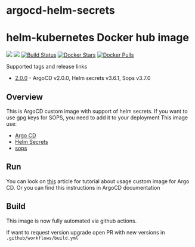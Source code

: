 # argocd-helm-secrets
# helm-kubernetes Docker hub image

[![](https://images.microbadger.com/badges/image/dteamdev/argocd-helm-secrets.svg)](https://microbadger.com/images/dteamdev/argocd-helm-secrets "Get your own image badge on microbadger.com")
[![](https://images.microbadger.com/badges/version/dteamdev/argocd-helm-secrets.svg)](https://microbadger.com/images/dteamdev/argocd-helm-secrets "Get your own version badge on microbadger.com")
[![Build Status](https://img.shields.io/github/workflow/status/dteamdev/argocd-helm-secrets/ci?style=flat)](https://github.com/dteamdev/argocd-helm-secrets/actions/workflows/build.yml)
[![Docker Stars](https://img.shields.io/docker/stars/dteamdev/argocd-helm-secrets.svg?style=flat)](https://hub.docker.com/r/dteamdev/argocd-helm-secrets/)
[![Docker Pulls](https://img.shields.io/docker/pulls/dteamdev/argocd-helm-secrets.svg)]()

Supported tags and release links

* [2.0.0](https://github.com/dteamdev/argocd-helm-secrets/releases/tag/2.0.0) - ArgoCD v2.0.0, Helm secrets v3.6.1, Sops v3.7.0

## Overview

This is ArgoCD custom image with support of helm secrets. If you want to use gpg keys for SOPS, you need to add it to your deployment
This image use:
* [Argo CD](https://github.com/argoproj/argo-cd)
* [Helm Secrets](https://github.com/jkroepke/helm-secrets)
* [sops](https://github.com/mozilla/sops)

## Run

You can look on [this](https://hackernoon.com/how-to-handle-kubernetes-secrets-with-argocd-and-sops-r92d3wt1) article for tutorial about usage custom image for Argo CD. Or you can find this instructions in ArgoCD documentation

## Build

This image is now fully automated via github actions.

If want to request version upgrade open PR with new versions in `.github/workflows/build.yml`